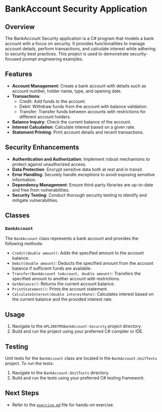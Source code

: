 # BankAccount Security Application

## Overview
The BankAccount Security application is a C# program that models a bank account with a focus on security. It provides functionalities to manage account details, perform transactions, and calculate interest while adhering to security best practices. This project is used to demonstrate security-focused prompt engineering examples.

## Features
- **Account Management**: Create a bank account with details such as account number, holder name, type, and opening date.
- **Transactions**:
  - Credit: Add funds to the account.
  - Debit: Withdraw funds from the account with balance validation.
  - Transfer: Transfer funds between accounts with restrictions for different account holders.
- **Balance Inquiry**: Check the current balance of the account.
- **Interest Calculation**: Calculate interest based on a given rate.
- **Statement Printing**: Print account details and recent transactions.

## Security Enhancements
- **Authentication and Authorization**: Implement robust mechanisms to protect against unauthorized access.
- **Data Protection**: Encrypt sensitive data both at rest and in transit.
- **Error Handling**: Securely handle exceptions to avoid exposing sensitive information.
- **Dependency Management**: Ensure third-party libraries are up-to-date and free from vulnerabilities.
- **Security Testing**: Conduct thorough security testing to identify and mitigate vulnerabilities.

## Classes
### `BankAccount`
The `BankAccount` class represents a bank account and provides the following methods:
- `Credit(double amount)`: Adds the specified amount to the account balance.
- `Debit(double amount)`: Deducts the specified amount from the account balance if sufficient funds are available.
- `Transfer(BankAccount toAccount, double amount)`: Transfers the specified amount to another account with restrictions.
- `GetBalance()`: Returns the current account balance.
- `PrintStatement()`: Prints the account statement.
- `CalculateInterest(double interestRate)`: Calculates interest based on the current balance and the provided interest rate.

## Usage
1. Navigate to the `APL2007M5BankAccount-Security` project directory.
2. Build and run the project using your preferred C# compiler or IDE.

## Testing
Unit tests for the `BankAccount` class are located in the `BankAccount.UnitTests` project. To run the tests:
1. Navigate to the `BankAccount.UnitTests` directory.
2. Build and run the tests using your preferred C# testing framework.

## Next Steps

- Refer to the [`exercise.md`](../docs/exercise.md) file for hands-on exercise.
